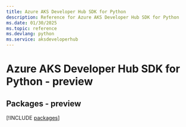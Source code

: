 ```yaml
---
title: Azure AKS Developer Hub SDK for Python
description: Reference for Azure AKS Developer Hub SDK for Python
ms.date: 01/30/2025
ms.topic: reference
ms.devlang: python
ms.service: aksdeveloperhub
---
```

# Azure AKS Developer Hub SDK for Python - preview
## Packages - preview
[!INCLUDE [packages](aks-developer-hub-index.md)]